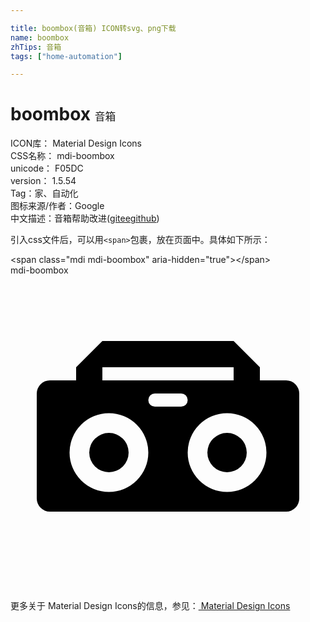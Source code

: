 ```yaml
---

title: boombox(音箱) ICON转svg、png下载
name: boombox
zhTips: 音箱
tags: ["home-automation"]

---
```


# boombox  <small style="font-size: 60%;font-weight: 100">音箱</small>


<div class="detail-page">
<p>
<span>
ICON库：
<span class="badge-secondary badge">Material Design Icons</span> 
</span>
<br/>
<span>
CSS名称：
<span class="badge-secondary badge">mdi-boombox</span> 
</span>
<br/>
<span>
unicode：
<span class="badge-secondary badge">F05DC</span> 
<copy-btn content='F05DC' btn-title=""></copy-btn>
<copy-btn :content='String.fromCodePoint(parseInt("F05DC", 16))' btn-title="复制U"></copy-btn>
</span>
<br/>
<span>
version：
<span class="badge-secondary badge">1.5.54</span> 
</span><br/><span>Tag：<span class="badge-light badge"><router-link to="/tags/home-automation.html">家、自动化</router-link></span></span>
<br/>
<span>图标来源/作者：<span class="badge-light badge">Google</span></span> 
<br/>
<span class="zh-detail">中文描述：<span class="badge-primary badge">音箱</span><span class="help-link"><span>帮助改进</span>(<a href="https://gitee.com/liuwave/icon-helper/edit/master/json/material/boombox.json" target="_blank" rel="noopener noreferrer">gitee</a><a href="https://github.com/liuwave/icon-helper/edit/master/json/material/boombox.json" target="_blank" rel="noopener noreferrer">github</a></span>)</span><br/>
</p>
</div>
<div class="alert alert-dark">
  <i class="mdi mdi-boombox mdi-48px"></i>
  <i class="mdi mdi-boombox mdi-36px"></i>
  <i class="mdi mdi-boombox mdi-24px"></i>
  <i class="mdi mdi-boombox mdi-18px"></i>
</div>
<div>
  <p>引入css文件后，可以用<code>&lt;span&gt;</code>包裹，放在页面中。具体如下所示：    
  </p>
  <div class="alert alert-primary" style="font-size: 14px">
    &lt;span class="mdi mdi-boombox" aria-hidden="true"&gt;&lt;/span&gt;
    <copy-btn content='<span class="mdi mdi-boombox" aria-hidden="true"></span>'></copy-btn>
  </div>
  <div class="alert alert-secondary">
    <i class="mdi mdi-boombox"
    style="font-size: 24px"
    aria-hidden="true"></i> mdi-boombox
    <copy-btn content="mdi-boombox" btn-title="复制图标名称"></copy-btn>
  </div>
</div>
<div id="svg" class="svg-wrap">
<svg xmlns="http://www.w3.org/2000/svg" viewBox="0 0 24 24"><path d="M7,5L5,7V8H3A1,1 0 0,0 2,9V17A1,1 0 0,0 3,18H21A1,1 0 0,0 22,17V9A1,1 0 0,0 21,8H19V7L17,5H7M7,7H17V8H7V7M11,9H13A0.5,0.5 0 0,1 13.5,9.5A0.5,0.5 0 0,1 13,10H11A0.5,0.5 0 0,1 10.5,9.5A0.5,0.5 0 0,1 11,9M7.5,10.5A3,3 0 0,1 10.5,13.5A3,3 0 0,1 7.5,16.5A3,3 0 0,1 4.5,13.5A3,3 0 0,1 7.5,10.5M16.5,10.5A3,3 0 0,1 19.5,13.5A3,3 0 0,1 16.5,16.5A3,3 0 0,1 13.5,13.5A3,3 0 0,1 16.5,10.5M7.5,12A1.5,1.5 0 0,0 6,13.5A1.5,1.5 0 0,0 7.5,15A1.5,1.5 0 0,0 9,13.5A1.5,1.5 0 0,0 7.5,12M16.5,12A1.5,1.5 0 0,0 15,13.5A1.5,1.5 0 0,0 16.5,15A1.5,1.5 0 0,0 18,13.5A1.5,1.5 0 0,0 16.5,12Z" /></svg>
</div>
<detail full-name='mdi-boombox'></detail>
    
<div><p>更多关于 Material Design Icons的信息，参见：<a target="_blank" href="https://iconhelper.cn/material.html"> Material Design Icons</a>
</p></div>
